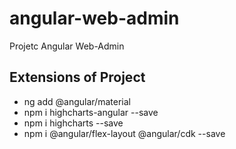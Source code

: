# angular-web-admin
Projetc Angular Web-Admin


## Extensions of Project
- ng add @angular/material
- npm i highcharts-angular --save
- npm i highcharts --save
- npm i @angular/flex-layout @angular/cdk --save
